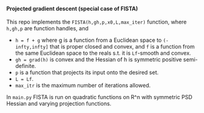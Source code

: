 #### Projected gradient descent (special case of FISTA)

This repo implements the `FISTA(h,gh,p,x0,L,max_iter)` function, where `h,gh,p` are function handles, and
- `h = f + g` where g is a function from a Euclidean space to `(-infty,infty]` that is proper closed and convex, and `f` is a function from the same Euclidean space to the reals s.t. it is `Lf`-smooth and convex.
- `gh = grad(h)` is convex and the Hessian of h is symmetric positive semi-definite.
- `p` is a function that projects its input onto the desired set.
- `L = Lf`.
- `max_itr` is the maximum number of iterations allowed.

In `main.py` FISTA is run on quadratic functions on R^n with symmetric PSD Hessian and varying projection functions.
